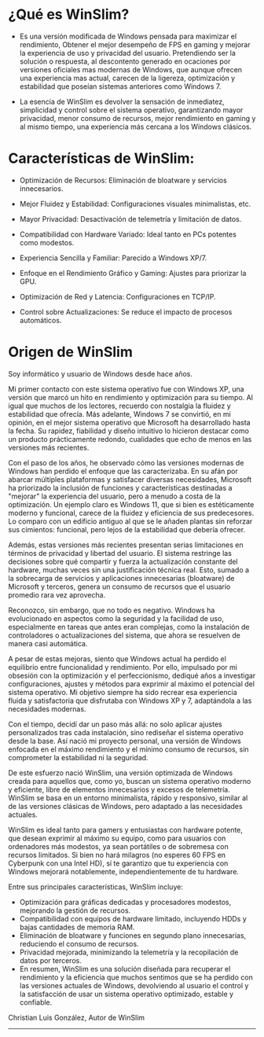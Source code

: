# ¿Qué es WinSlim?

* Es una versión modificada de Windows pensada para maximizar el rendimiento, Obtener el mejor desempeño de FPS en gaming y mejorar la experiencia de uso y privacidad del usuario. Pretendiendo ser la solución o respuesta, al descontento generado en ocaciones por versiones oficiales mas modernas de Windows, que aunque ofrecen una experiencia mas actual, carecen de la ligereza, optimización y estabilidad que poseían sistemas anteriores como Windows 7.
  
* La esencia de WinSlim es devolver la sensación de inmediatez, simplicidad y control sobre el sistema operativo, garantizando mayor privacidad, menor consumo de recursos, mejor rendimiento en gaming y al mismo tiempo, una experiencia más cercana a los Windows clásicos.

 
# Características de WinSlim:

- Optimización de Recursos: Eliminación de bloatware y servicios innecesarios.

- Mejor Fluidez y Estabilidad: Configuraciones visuales minimalistas, etc.

- Mayor Privacidad: Desactivación de telemetría y limitación de datos.

- Compatibilidad con Hardware Variado: Ideal tanto en PCs potentes como modestos.

- Experiencia Sencilla y Familiar: Parecido a Windows XP/7.

- Enfoque en el Rendimiento Gráfico y Gaming: Ajustes para priorizar la GPU.

- Optimización de Red y Latencia: Configuraciones en TCP/IP.

- Control sobre Actualizaciones: Se reduce el impacto de procesos automáticos.


 
# Origen de WinSlim

Soy informático y usuario de Windows desde hace años.

Mi primer contacto con este sistema operativo fue con Windows XP, una versión que marcó un hito en rendimiento y optimización para su tiempo. Al igual que muchos de los lectores, recuerdo con nostalgia la fluidez y estabilidad que ofrecía. Más adelante, Windows 7 se convirtió, en mi opinión, en el mejor sistema operativo que Microsoft ha desarrollado hasta la fecha. Su rapidez, fiabilidad y diseño intuitivo lo hicieron destacar como un producto prácticamente redondo, cualidades que echo de menos en las versiones más recientes.

Con el paso de los años, he observado cómo las versiones modernas de Windows han perdido el enfoque que las caracterizaba. En su afán por abarcar múltiples plataformas y satisfacer diversas necesidades, Microsoft ha priorizado la inclusión de funciones y características destinadas a "mejorar" la experiencia del usuario, pero a menudo a costa de la optimización. Un ejemplo claro es Windows 11, que si bien es estéticamente moderno y funcional, carece de la fluidez y eficiencia de sus predecesores. Lo comparo con un edificio antiguo al que se le añaden plantas sin reforzar sus cimientos: funcional, pero lejos de la estabilidad que debería ofrecer.

Además, estas versiones más recientes presentan serias limitaciones en términos de privacidad y libertad del usuario. El sistema restringe las decisiones sobre qué compartir y fuerza la actualización constante del hardware, muchas veces sin una justificación técnica real. Esto, sumado a la sobrecarga de servicios y aplicaciones innecesarias (bloatware) de Microsoft y terceros, genera un consumo de recursos que el usuario promedio rara vez aprovecha.

Reconozco, sin embargo, que no todo es negativo. Windows ha evolucionado en aspectos como la seguridad y la facilidad de uso, especialmente en tareas que antes eran complejas, como la instalación de controladores o actualizaciones del sistema, que ahora se resuelven de manera casi automática.

A pesar de estas mejoras, siento que Windows actual ha perdido el equilibrio entre funcionalidad y rendimiento. Por ello, impulsado por mi obsesión con la optimización y el perfeccionismo, dediqué años a investigar configuraciones, ajustes y métodos para exprimir al máximo el potencial del sistema operativo. Mi objetivo siempre ha sido recrear esa experiencia fluida y satisfactoria que disfrutaba con Windows XP y 7, adaptándola a las necesidades modernas.

Con el tiempo, decidí dar un paso más allá: no solo aplicar ajustes personalizados tras cada instalación, sino rediseñar el sistema operativo desde la base. Así nació mi proyecto personal, una versión de Windows enfocada en el máximo rendimiento y el mínimo consumo de recursos, sin comprometer la estabilidad ni la seguridad.

De este esfuerzo nació WinSlim, una versión optimizada de Windows creada para aquellos que, como yo, buscan un sistema operativo moderno y eficiente, libre de elementos innecesarios y excesos de telemetría. WinSlim se basa en un entorno minimalista, rápido y responsivo, similar al de las versiones clásicas de Windows, pero adaptado a las necesidades actuales.

WinSlim es ideal tanto para gamers y entusiastas con hardware potente, que desean exprimir al máximo su equipo, como para usuarios con ordenadores más modestos, ya sean portátiles o de sobremesa con recursos limitados. Si bien no hará milagros (no esperes 60 FPS en Cyberpunk con una Intel HD), sí te garantizo que tu experiencia con Windows mejorará notablemente, independientemente de tu hardware.

Entre sus principales características, WinSlim incluye:

* Optimización para gráficas dedicadas y procesadores modestos, mejorando la gestión de recursos.
* Compatibilidad con equipos de hardware limitado, incluyendo HDDs y bajas cantidades de memoria RAM.
* Eliminación de bloatware y funciones en segundo plano innecesarias, reduciendo el consumo de recursos.
* Privacidad mejorada, minimizando la telemetría y la recopilación de datos por terceros.
* En resumen, WinSlim es una solución diseñada para recuperar el rendimiento y la eficiencia que muchos sentimos que se ha perdido con las versiones actuales de Windows, devolviendo al usuario el control y la satisfacción de usar un sistema operativo optimizado, estable y confiable.


 Christian Luis González, Autor de WinSlim 

_____________________________________________________________________________________________________________________________________________________________________________________________________________________________________________

